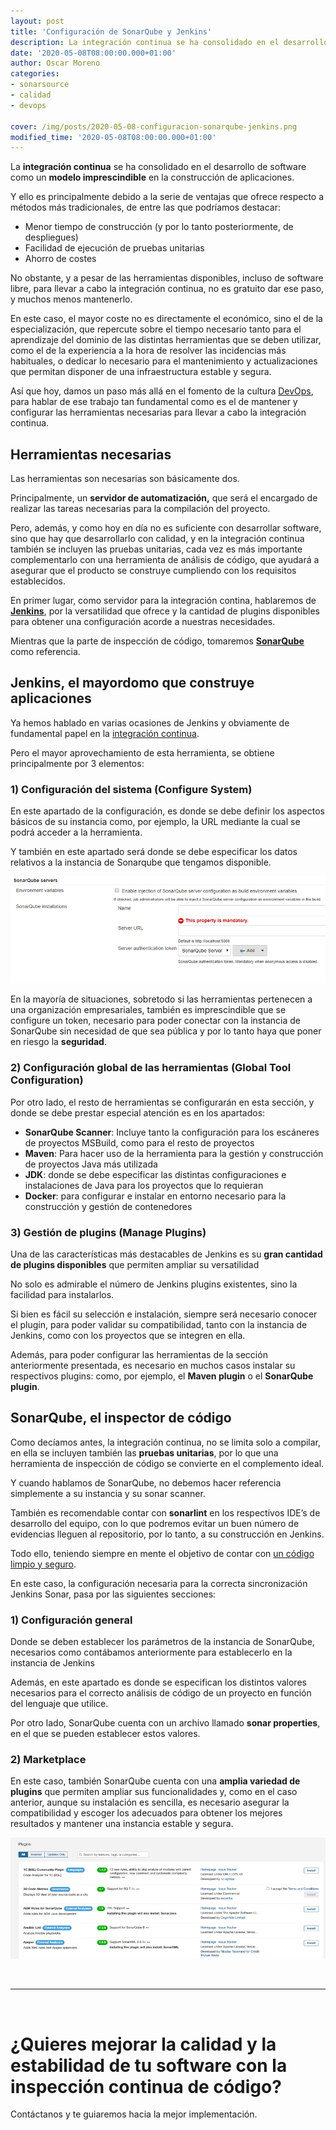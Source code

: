 ```yaml
---
layout: post
title: 'Configuración de SonarQube y Jenkins'
description: La integración continua se ha consolidado en el desarrollo de software como un modelo imprescindible en la construcción de aplicaciones. 
date: '2020-05-08T08:00:00.000+01:00'
author: Oscar Moreno
categories: 
- sonarsource
- calidad
- devops

cover: /img/posts/2020-05-08-configuracion-sonarqube-jenkins.png
modified_time: '2020-05-08T08:00:00.000+01:00'
---
```


La **integración continua** se ha consolidado en el desarrollo de software como un **modelo imprescindible** en la construcción de aplicaciones.

Y ello es principalmente debido a la serie de ventajas que ofrece respecto a métodos más tradicionales,  de entre las que podríamos destacar:

 - Menor tiempo de construcción (y por lo tanto posteriormente, de despliegues)
 - Facilidad de ejecución de pruebas unitarias
 - Ahorro de costes

No obstante, y a pesar de las herramientas disponibles, incluso de software libre, para llevar a cabo la integración 
continua, no es gratuito dar ese paso, y muchos menos mantenerlo.

En este caso, el mayor coste no es directamente el económico, sino el de la especialización, que repercute sobre el 
tiempo necesario tanto para el aprendizaje del dominio de las distintas herramientas que se deben utilizar, como el 
de la experiencia a la hora de resolver las incidencias más habituales, o dedicar lo necesario para el mantenimiento 
y actualizaciones que permitan disponer de una infraestructura estable y segura.

Así que hoy, damos un paso más allá en el fomento de la cultura [DevOps](https://www.excentia.es/que-es-DevOps), para hablar de ese trabajo tan fundamental como es el de mantener y configurar las herramientas necesarias para llevar a cabo la integración continua.

## **Herramientas necesarias**

Las herramientas son necesarias son básicamente dos.

Principalmente, un **servidor de automatización,** que será el encargado de realizar las tareas necesarias para la 
compilación del proyecto.

Pero, además, y como hoy en día no es suficiente con desarrollar software, sino que hay que desarrollarlo con calidad, 
y en la integración continua también se incluyen las pruebas unitarias, cada vez es más importante complementarlo con una herramienta de análisis de código, que ayudará a asegurar que el producto se construye cumpliendo con los requisitos establecidos.

En primer lugar, como servidor para la integración contina, hablaremos de **[Jenkins](https://jenkins.io/)**, por la 
versatilidad que ofrece y la cantidad de plugins disponibles para obtener una configuración acorde a nuestras necesidades.

Mientras que la parte de inspección de código, tomaremos **[SonarQube](https://www.sonarqube.org/)** como referencia.

## **Jenkins, el mayordomo que construye aplicaciones**

Ya hemos hablado en varias ocasiones de Jenkins y obviamente de fundamental papel en la [integración continua](http://oscarmoreno.com/integracion-continua-fundamentos-y-beneficios/).

Pero el mayor aprovechamiento de esta herramienta, se obtiene principalmente por 3 elementos:

### **1) Configuración del sistema (Configure System)**

En este apartado de la configuración, es donde se debe definir los aspectos básicos de su instancia como, por ejemplo, la URL mediante la cual se podrá acceder a la herramienta.

Y también en este apartado será donde se debe especificar los datos relativos a la instancia de Sonarqube que tengamos disponible.

![Como configurar el sistema!](/img/posts/2020-05-08-configuracion-jenkins.png)

En la mayoría de situaciones, sobretodo si las herramientas pertenecen a una organización empresariales, también es imprescindible que se configure un token, necesario para poder conectar con la instancia de SonarQube sin necesidad de que sea pública y por lo tanto haya que poner en riesgo la **seguridad**.

### **2) Configuración global de las herramientas (Global Tool Configuration)**

Por otro lado, el resto de herramientas se configurarán en esta sección, y donde se debe prestar especial atención es en los apartados:

 - **SonarQube Scanner**: Incluye tanto la configuración para los escáneres de proyectos MSBuild, como para el resto de proyectos
 - **Maven**: Para hacer uso de la herramienta para la gestión y construcción de proyectos Java más utilizada
 - **JDK**: donde se debe especificar las distintas configuraciones e instalaciones de Java para los proyectos que lo requieran
 - **Docker**: para configurar e instalar en entorno necesario para la construcción y gestión de contenedores

### **3) Gestión de plugins (Manage Plugins)**

Una de las características más destacables de Jenkins es su **gran cantidad de plugins disponibles** que permiten ampliar su versatilidad

No solo es admirable el número de Jenkins plugins existentes, sino la facilidad para instalarlos.

Si bien es fácil su selección e instalación, siempre será necesario conocer el plugin, para poder validar su compatibilidad, tanto con la instancia de Jenkins, como con los proyectos que se integren en ella.

Además, para poder configurar las herramientas de la sección anteriormente presentada, es necesario en muchos casos instalar su respectivos plugins: como, por ejemplo, el **Maven plugin** o el **SonarQube plugin**.

## **SonarQube, el inspector de código**

Como decíamos antes, la integración continua, no se limita solo a compilar, en ella se incluyen también las **pruebas unitarias**, por lo que una herramienta de inspección de código se convierte en el complemento ideal.

Y cuando hablamos de SonarQube, no debemos hacer referencia simplemente a su instancia y su sonar scanner.

También es recomendable contar con **sonarlint** en los respectivos IDE’s de desarrollo del equipo, con lo que podremos evitar un buen número de evidencias lleguen al repositorio,  por lo tanto, a su construcción en Jenkins.

Todo ello, teniendo siempre en mente el objetivo de contar con [un código limpio y seguro](https://www.excentia.es/limpia-tu-codigo).

En este caso, la configuración necesaria para la correcta sincronización Jenkins Sonar, pasa por las siguientes secciones:

### **1) Configuración general**

Donde se deben establecer los parámetros de la instancia de SonarQube, necesarios como contábamos anteriormente para establecerlo en la instancia de Jenkins

Además, en este apartado es donde se especifican los distintos valores necesarios para el correcto análisis de código de un proyecto en función del lenguaje que utilice.

Por otro lado, SonarQube cuenta con un archivo llamado **sonar properties**, en el que se pueden establecer estos valores.


### **2) Marketplace**

En este caso, también SonarQube cuenta con una **amplia variedad de plugins** que permiten ampliar sus funcionalidades y, 
como en el caso anterior, aunque su instalación es sencilla, es necesario asegurar la compatibilidad y escoger los 
adecuados para obtener los mejores resultados y mantener una instancia estable y segura.

![SonarQube Marketplace!](/img/posts/2020-05-08-sonarqube-marketplace.png)

<br/>
<hr>
<br/>

<div id="contact-form-hubspot">
	<h1>¿Quieres mejorar la calidad y la estabilidad de tu software con la inspección continua de código?</h1>
<p>Contáctanos y te guiaremos hacia la mejor implementación.</p>
<br/>
<script charset="utf-8" type="text/javascript" src="//js.hsforms.net/forms/shell.js"></script>
<script>
  hbspt.forms.create({
	portalId: "7892756",
	formId: "88c36f66-edb7-403c-8200-d4518c6329cc"
});
</script>
<br/>
</div>